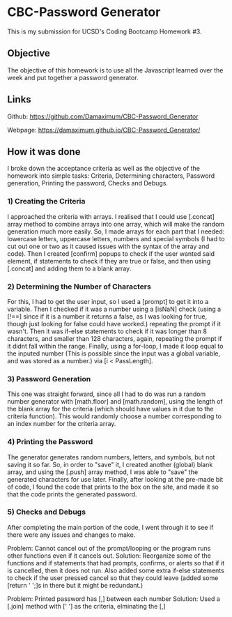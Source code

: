 # CBC-Password Generator

This is my submission for UCSD's Coding Bootcamp Homework #3.

## Objective

The objective of this homework is to use all the Javascript learned over the week and put together a password generator.

## Links
Github: https://github.com/Damaximum/CBC-Password_Generator

Webpage: https://damaximum.github.io/CBC-Password_Generator/

## How it was done

I broke down the acceptance criteria as well as the objective of the homework into simple tasks: Criteria, Determining characters, Password generation, Printing the password, Checks and Debugs.

### 1) Creating the Criteria

I approached the criteria with arrays. I realised that I could use [.concat] array method to combine arrays into one array, which will make the random generation much more easily. So, I made arrays for each part that I needed: lowercase letters, uppercase letters, numbers and special symbols (I had to cut out one or two as it caused issues with the syntax of the array and code). Then I created [confirm] popups to check if the user wanted said element, if statements to check if they are true or false, and then using [.concat] and adding them to a blank array.

### 2) Determining the Number of Characters

For this, I had to get the user input, so I used a [prompt] to get it into a variable. Then I checked if it was a number using a [isNaN] check (using a [!==] since if it is a number it returns a false, as I was looking for true, though just looking for false could have worked.) repeating the prompt if it wasn't. Then it was if-else statements to check if it was longer than 8 characters, and smaller than 128 characters, again, repeating the prompt if it didnt fall within the range. Finally, using a for-loop, I made it loop equal to the inputed number (This is possible since the input was a global variable, and was stored as a number.) via [i < PassLength]. 

### 3) Password Generation

This one was straight forward, since all I had to do was run a random number generator with [math.floor] and [math.random], using the length of the blank array for the criteria (which should have values in it due to the criteria function). This would randomly choose a number corresponding to an index number for the criteria array. 

### 4) Printing the Password

The generator generates random numbers, letters, and symbols, but not saving it so far. So, in order to "save" it, I created another (global) blank array, and using the [.push] array method, I was able to "save" the generated characters for use later. Finally, after looking at the pre-made bit of code, I found the code that prints to the box on the site, and made it so that the code prints the generated password.

### 5) Checks and Debugs

After completing the main portion of the code, I went through it to see if there were any issues and changes to make.

Problem: Cannot cancel out of the prompt/looping or the program runs other functions even if it cancels out.
Solution: Reorganize some of the functions and if statements that had prompts, confirms, or alerts so that if it is cancelled, then it does not run. Also added some extra if-else statements to check if the user pressed cancel so that they could leave (added some [return ' ';]s in there but it might be redundant.)

Problem: Printed password has [,] between each number
Solution: Used a [.join] method with [' '] as the criteria, elminating the [,]
